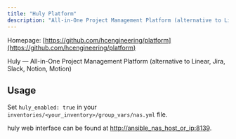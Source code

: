 ```yaml
---
title: "Huly Platform"
description: "All-in-One Project Management Platform (alternative to Linear, Jira, Slack, Notion, Motion)"
---
```



Homepage: [https://github.com/hcengineering/platform](https://github.com/hcengineering/platform)

Huly — All-in-One Project Management Platform (alternative to Linear, Jira, Slack, Notion, Motion)

## Usage

Set `huly_enabled: true` in your `inventories/<your_inventory>/group_vars/nas.yml` file.

huly web interface can be found at [http://ansible_nas_host_or_ip:8139](http://ansible_nas_host_or_ip:8139).
